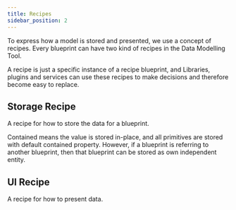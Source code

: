 ```yaml
---
title: Recipes
sidebar_position: 2
---
```


To express how a model is stored and presented, we use a concept of recipes. Every blueprint can have two kind of recipes in the Data Modelling Tool.

A recipe is just a specific instance of a recipe blueprint, and Libraries, plugins and services can use these recipes to make decisions and therefore become easy to replace.

## Storage Recipe

A recipe for how to store the data for a blueprint.

Contained means the value is stored in-place, and all primitives are stored with default contained property. However, if a blueprint is referring to another blueprint, then that blueprint can be stored as own independent entity.

## UI Recipe

A recipe for how to present data.